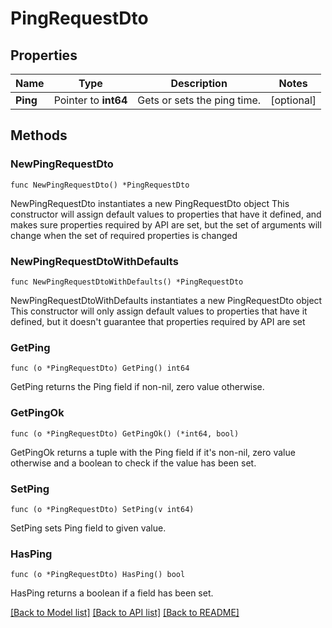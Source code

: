# PingRequestDto

## Properties

Name | Type | Description | Notes
------------ | ------------- | ------------- | -------------
**Ping** | Pointer to **int64** | Gets or sets the ping time. | [optional] 

## Methods

### NewPingRequestDto

`func NewPingRequestDto() *PingRequestDto`

NewPingRequestDto instantiates a new PingRequestDto object
This constructor will assign default values to properties that have it defined,
and makes sure properties required by API are set, but the set of arguments
will change when the set of required properties is changed

### NewPingRequestDtoWithDefaults

`func NewPingRequestDtoWithDefaults() *PingRequestDto`

NewPingRequestDtoWithDefaults instantiates a new PingRequestDto object
This constructor will only assign default values to properties that have it defined,
but it doesn't guarantee that properties required by API are set

### GetPing

`func (o *PingRequestDto) GetPing() int64`

GetPing returns the Ping field if non-nil, zero value otherwise.

### GetPingOk

`func (o *PingRequestDto) GetPingOk() (*int64, bool)`

GetPingOk returns a tuple with the Ping field if it's non-nil, zero value otherwise
and a boolean to check if the value has been set.

### SetPing

`func (o *PingRequestDto) SetPing(v int64)`

SetPing sets Ping field to given value.

### HasPing

`func (o *PingRequestDto) HasPing() bool`

HasPing returns a boolean if a field has been set.


[[Back to Model list]](../README.md#documentation-for-models) [[Back to API list]](../README.md#documentation-for-api-endpoints) [[Back to README]](../README.md)


